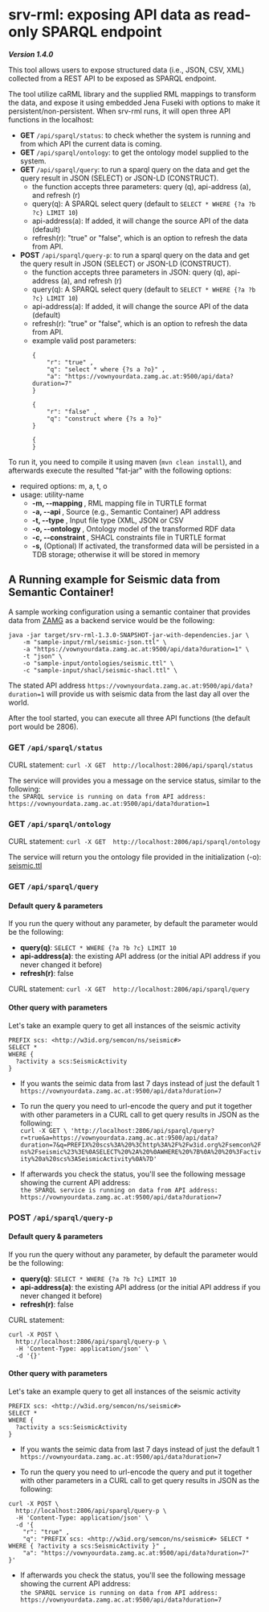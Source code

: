 # srv-rml: exposing API data as read-only SPARQL endpoint

_**Version 1.4.0**_

This tool allows users to expose structured data (i.e., JSON, CSV, XML) 
collected from a REST API to be exposed as SPARQL endpoint. 

The tool utilize caRML library and the supplied RML mappings to transform the data, 
and expose it using embedded Jena Fuseki with options to make it persistent/non-persistent.
When srv-rml runs, it will open three API functions in the localhost: 

* **GET** `/api/sparql/status`: to check whether the system is running and from which API the current data is coming. 
* **GET** `/api/sparql/ontology`: to get the ontology model supplied to the system. 
* **GET** `/api/sparql/query`: to run a sparql query on the data and get the query result in JSON (SELECT) or JSON-LD (CONSTRUCT). 
  * the function accepts three parameters: query (q), api-address (a), and refresh (r) 
  * query(q): A SPARQL select query (default to `SELECT * WHERE {?a ?b ?c} LIMIT 10`)
  * api-address(a):  If added, it will change the source API of the data (default)
  * refresh(r): "true" or "false", which is an option to refresh the data from API.
* **POST** `/api/sparql/query-p`: to run a sparql query on the data and get the query result in JSON (SELECT) or JSON-LD (CONSTRUCT). 
  * the function accepts three parameters in JSON: query (q), api-address (a), and refresh (r) 
  * query(q): A SPARQL select query (default to `SELECT * WHERE {?a ?b ?c} LIMIT 10`)
  * api-address(a):  If added, it will change the source API of the data (default)
  * refresh(r): "true" or "false", which is an option to refresh the data from API.
  * example valid post parameters: 
    ```
    {
        "r": "true" ,
        "q": "select * where {?s a ?o}" ,
        "a": "https://vownyourdata.zamg.ac.at:9500/api/data?duration=7"
    }
    ``` 
    ```
    {
        "r": "false" ,
        "q": "construct where {?s a ?o}"
    }
    ```
    ```
    {
    }
    ```
  
To run it, you need to compile it using maven (`mvn clean install`), 
and afterwards execute the resulted "fat-jar" with the following options: 

* required options: m, a, t, o
* usage: utility-name
  *  **-m, --mapping <arg>**,   RML mapping file in TURTLE format
  *  **-a, --api <arg>**,       Source (e.g., Semantic Container) API address
  *  **-t, --type <arg>**,      Input file type (XML, JSON or CSV
  *  **-o, --ontology <arg>**,  Ontology model of the transformed RDF data
  *  **-c, --constraint <arg>**, SHACL constraints file in TURTLE format
  *  **-s,**                    (Optional) If activated, the transformed data will be persisted in
                                a TDB storage; otherwise it will be stored in memory

## A Running example for Seismic data from Semantic Container!

A sample working configuration using a semantic container that provides data from [ZAMG](http://zamg.ac.at/) 
as a backend service would be the following: 
```
java -jar target/srv-rml-1.3.0-SNAPSHOT-jar-with-dependencies.jar \
	-m "sample-input/rml/seismic-json.ttl" \
	-a "https://vownyourdata.zamg.ac.at:9500/api/data?duration=1" \
	-t "json" \
	-o "sample-input/ontologies/seismic.ttl" \
	-c "sample-input/shacl/seismic-shacl.ttl" \
```
The stated API address `https://vownyourdata.zamg.ac.at:9500/api/data?duration=1` will provide us with seismic data 
from the last day all over the world. 


After the tool started, you can execute all three API functions (the default port would be 2806).

### GET `/api/sparql/status`
CURL statement: `curl -X GET  http://localhost:2806/api/sparql/status`   

The service will provides you a message on the service status, similar to the following:     
  `the SPARQL service is running on data from API address: https://vownyourdata.zamg.ac.at:9500/api/data?duration=1` 

### GET `/api/sparql/ontology` 
CURL statement: `curl -X GET  http://localhost:2806/api/sparql/ontology`

The service will return you the ontology file provided in the initialization (-o): [seismic.ttl](https://github.com/fekaputra/srv-rml/blob/semcon/sample-input/ontologies/seismic.ttl)

### GET `/api/sparql/query`

#### Default query & parameters
If you run the query without any parameter, by default the parameter would be the following: 
* **query(q)**: `SELECT * WHERE {?a ?b ?c} LIMIT 10`
* **api-address(a)**: the existing API address (or the initial API address if you never changed it before)
* **refresh(r)**: false 

CURL statement: `curl -X GET  http://localhost:2806/api/sparql/query`

#### Other query with parameters

Let's take an example query to get all instances of the seismic activity 
```
PREFIX scs: <http://w3id.org/semcon/ns/seismic#>
SELECT * 
WHERE {
  ?activity a scs:SeismicActivity
}
```

* If you wants the seimic data from last 7 days instead of just the default 1    
`https://vownyourdata.zamg.ac.at:9500/api/data?duration=7`

* To run the query you need to url-encode the query and put it together with other parameters in a CURL call 
to get query results in JSON as the following:    
`
curl -X GET \
  'http://localhost:2806/api/sparql/query?r=true&a=https://vownyourdata.zamg.ac.at:9500/api/data?duration=7&q=PREFIX%20scs%3A%20%3Chttp%3A%2F%2Fw3id.org%2Fsemcon%2Fns%2Fseismic%23%3E%0ASELECT%20%2A%20%0AWHERE%20%7B%0A%20%20%3Factivity%20a%20scs%3ASeismicActivity%0A%7D'
`
* If afterwards you check the status, you'll see the following message showing the current API address:     
`the SPARQL service is running on data from API address: https://vownyourdata.zamg.ac.at:9500/api/data?duration=7`

### POST `/api/sparql/query-p`

#### Default query & parameters
If you run the query without any parameter, by default the parameter would be the following: 
* **query(q)**: `SELECT * WHERE {?a ?b ?c} LIMIT 10`
* **api-address(a)**: the existing API address (or the initial API address if you never changed it before)
* **refresh(r)**: false 

CURL statement: 
``` 
curl -X POST \
  http://localhost:2806/api/sparql/query-p \
  -H 'Content-Type: application/json' \
  -d '{}'
```

#### Other query with parameters

Let's take an example query to get all instances of the seismic activity 
```
PREFIX scs: <http://w3id.org/semcon/ns/seismic#>
SELECT * 
WHERE {
  ?activity a scs:SeismicActivity
}
```
* If you wants the seimic data from last 7 days instead of just the default 1    
`https://vownyourdata.zamg.ac.at:9500/api/data?duration=7`

* To run the query you need to url-encode the query and put it together with other parameters in a CURL call 
to get query results in JSON as the following:    
```
curl -X POST \
  http://localhost:2806/api/sparql/query-p \
  -H 'Content-Type: application/json' \
  -d '{
    "r": "true" ,
    "q": "PREFIX scs: <http://w3id.org/semcon/ns/seismic#> SELECT * WHERE { ?activity a scs:SeismicActivity }" ,
    "a": "https://vownyourdata.zamg.ac.at:9500/api/data?duration=7"
}'
```
* If afterwards you check the status, you'll see the following message showing the current API address:     
`the SPARQL service is running on data from API address: https://vownyourdata.zamg.ac.at:9500/api/data?duration=7`
